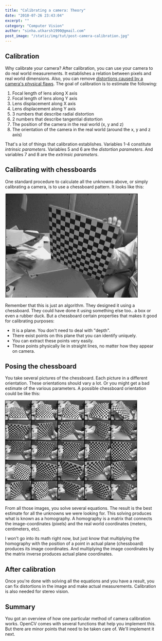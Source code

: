 ```yaml
---
title: "Calibrating a camera: Theory"
date: "2010-07-26 23:43:04"
excerpt: ""
category: "Computer Vision"
author: "sinha.utkarsh1990@gmail.com"
post_image: "/static/img/tut/post-camera-calibration.jpg"
---
```



## Calibration

Why calibrate your camera? After calibration, you can use your camera to do real world measurements. It establishes a relation between pixels and real world dimensions. Also, you can remove [distortions caused by a camera's physical flaws](/tutorials/two-major-physical-defects-in-cameras/). The goal of calibration is to estimate the following: 

  1. Focal length of lens along X axis
  2. Focal length of lens along Y axis
  3. Lens displacement along X axis
  4. Lens displacement along Y axis
  5. 3 numbers that describe radial distortion
  6. 2 numbers that describe tangential distortion
  7. The position of the camera in the real world (x, y and z)
  8. The orientation of the camera in the real world (around the x, y and z axis)

That's a lot of things that calibration establishes. Variables 1-4 constitute _intrinsic parameters_. Variables 5 and 6 are the _distortion parameters_. And variables 7 and 8 are the _extrinsic parameters_.

## Calibrating with chessboards

One standard procedure to calculate all the unknowns above, or simply calibrating a camera, is to use a chessboard pattern. It looks like this:

![A chessboard pattern](/static/img/tut/calib-chessboard-1.jpg)

Remember that this is just an algorithm. They designed it using a chessboard. They could have done it using something else too.. a box or even a rubber duck. But a chessboard certain properties that makes it good for calibrating purposes: 

  * It is a plane. You don't need to deal with "depth".
  * There exist points on this plane that you can identify uniquely.
  * You can extract these points very easily.
  * These points physically lie in straight lines, no matter how they appear on camera.

## Posing the chessboard

You take several pictures of the chessboard. Each picture in a different orientation. These orientations should vary a lot. Or you might get a bad estimate of the various parameters. A possible chessboard orientation could be like this:

![Multiple views of the chessboard](/static/img/tut/calib-chessboards-many.jpg)

From all those images, you solve several equations. The result is the best estimate for all the unknowns we were looking for. This solving produces what is known as a homography. A homography is a matrix that connects the image-coordinates (pixels) and the real world coordinates (meters, centimeters, etc).

I won't go into its math right now, but just know that multiplying the homography with the position of a point in actual plane (chessboard) produces its image coordinates. And multiplying the image coordinates by the matrix inverse produces actual plane coordinates. 

## After calibration

Once you're done with solving all the equations and you have a result, you can fix distortions in the image and make actual measurements. Calibration is also needed for stereo vision. 

## Summary

You got an overview of how one particular method of camera calibration works. OpenCV comes with several functions that help you implement this. But there are minor points that need to be taken care of. We'll implement it next.
